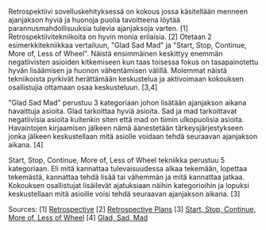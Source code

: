 Retrospektiivi sovelluskehityksessä on kokous jossa käsitellään menneen ajanjakson hyviä ja huonoja puolia tavoitteena löytää parannusmahdollisuuksia tulevia ajanjaksoja varten. [1] Retrospektiivitekniikoita on hyvin monia erilaisia. [2] Otetaan 2 esimerkkitekniikkaa vertailuun, "Glad Sad Mad" ja "Start, Stop, Continue, More of, Less of Wheel". Näistä ensimmäinen keskittyy enemmän negatiivisten asioiden kitkemiseen kun taas toisessa fokus on tasapainotettu hyvän lisäämisen ja huonon vähentämisen välillä. Molemmat näistä tekniikoista pyrkivät herättämään keskustelua ja aktivoimaan kokouksen osallistujia ottamaan osaa keskusteluun. [3,4] 

"Glad Sad Mad" perustuu 3 kategoriaan johon lisätään ajanjakson aikana havaittuja asioita. Glad tarkoittaa hyviä asioita. Sad ja mad tarkoittavat negatiivisia asioita kuitenkin siten että mad on tiimin ulkopuolisia asioita. Havaintojen kirjaamisen jälkeen nämä äänestetään tärkeysjärjestykseen jonka jälkeen keskustellaan mitä asiolle voidaan tehdä seuraavan ajanjakson aikana. [4]

Start, Stop, Continue, More of, Less of Wheel tekniikka perustuu 5 kategoriaan. Eli mitä kannattaa tulevaisuudessa alkaa tekemään, lopettaa tekemästä, kannattaa tehdä lisää tai vähemmän ja mitä kannattaa jatkaa. Kokouksen osallistujat lisäilevät ajatuksiaan näihin kategorioihin ja lopuksi keskustellaan mitä asioille voisi tehdä seuraavan ajanjakson aikana. [3]

Sources:
[1] [Retrospective](https://en.wikipedia.org/wiki/Retrospective)
[2] [Retrospective Plans](https://retrospectivewiki.org/index.php?title=Retrospective_Plans)
[3] [Start, Stop, Continue, More of, Less of Wheel](https://retrospectivewiki.org/index.php?title=Start,_Stop,_Continue,_More_of,_Less_of_Wheel)
[4] [Glad, Sad, Mad](https://retrospectivewiki.org/index.php?title=Glad,_Sad,_Mad)